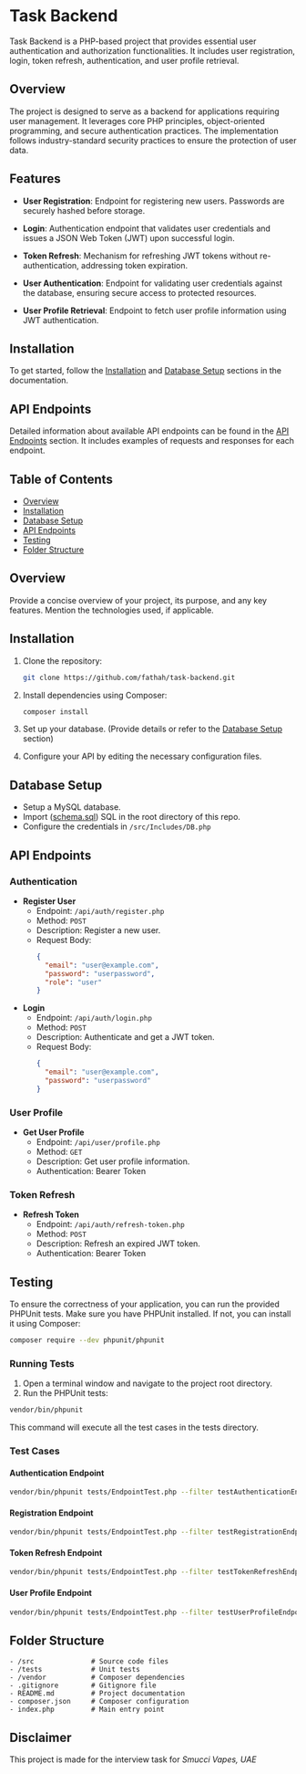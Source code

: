 # Task Backend

Task Backend is a PHP-based project that provides essential user authentication and authorization functionalities. It includes user registration, login, token refresh, authentication, and user profile retrieval.


## Overview

The project is designed to serve as a backend for applications requiring user management. It leverages core PHP principles, object-oriented programming, and secure authentication practices. The implementation follows industry-standard security practices to ensure the protection of user data.

## Features

- **User Registration**: Endpoint for registering new users. Passwords are securely hashed before storage.

- **Login**: Authentication endpoint that validates user credentials and issues a JSON Web Token (JWT) upon successful login.

- **Token Refresh**: Mechanism for refreshing JWT tokens without re-authentication, addressing token expiration.

- **User Authentication**: Endpoint for validating user credentials against the database, ensuring secure access to protected resources.

- **User Profile Retrieval**: Endpoint to fetch user profile information using JWT authentication.

## Installation

To get started, follow the [Installation](#installation) and [Database Setup](#database-setup) sections in the documentation.

## API Endpoints

Detailed information about available API endpoints can be found in the [API Endpoints](#api-endpoints) section. It includes examples of requests and responses for each endpoint.




## Table of Contents

- [Overview](#overview)
- [Installation](#installation)
- [Database Setup](#database-setup)
- [API Endpoints](#api-endpoints)
- [Testing](#testing)
- [Folder Structure](#folder-structure)


## Overview

Provide a concise overview of your project, its purpose, and any key features. Mention the technologies used, if applicable.

## Installation

1. Clone the repository:

   ```bash
   git clone https://github.com/fathah/task-backend.git
   ```

2. Install dependencies using Composer:
     ```bash
    composer install
    ```

3. Set up your database. (Provide details or refer to the [Database Setup](#database-setup) section)

4. Configure your API by editing the necessary configuration files.

## Database Setup

* Setup a MySQL database.
* Import ([schema.sql](schema.sql)) SQL in the root directory of this repo.
* Configure the credentials in `/src/Includes/DB.php`



## API Endpoints
### Authentication

- **Register User**
  - Endpoint: `/api/auth/register.php`
  - Method: `POST`
  - Description: Register a new user.
  - Request Body:
    ```json
    {
      "email": "user@example.com",
      "password": "userpassword",
      "role": "user"
    }
    ```
- **Login**
  - Endpoint: `/api/auth/login.php`
  - Method: `POST`
  - Description: Authenticate and get a JWT token.
  - Request Body:
    ```json
    {
      "email": "user@example.com",
      "password": "userpassword"
    }
    ```

### User Profile

- **Get User Profile**
  - Endpoint: `/api/user/profile.php`
  - Method: `GET`
  - Description: Get user profile information.
  - Authentication: Bearer Token

### Token Refresh

- **Refresh Token**
  - Endpoint: `/api/auth/refresh-token.php`
  - Method: `POST`
  - Description: Refresh an expired JWT token.
  - Authentication: Bearer Token

## Testing
To ensure the correctness of your application, you can run the provided PHPUnit tests. Make sure you have PHPUnit installed. If not, you can install it using Composer:

```bash
composer require --dev phpunit/phpunit
```

### Running Tests
1. Open a terminal window and navigate to the project root directory.
2. Run the PHPUnit tests:
```bash
vendor/bin/phpunit
```

This command will execute all the test cases in the tests directory.

### Test Cases
#### Authentication Endpoint
```bash
vendor/bin/phpunit tests/EndpointTest.php --filter testAuthenticationEndpoint
```
#### Registration Endpoint
```bash
vendor/bin/phpunit tests/EndpointTest.php --filter testRegistrationEndpoint
```

#### Token Refresh Endpoint
```bash
vendor/bin/phpunit tests/EndpointTest.php --filter testTokenRefreshEndpoint
```

#### User Profile Endpoint
```bash
vendor/bin/phpunit tests/EndpointTest.php --filter testUserProfileEndpoint
```

## Folder Structure

```
- /src              # Source code files
- /tests            # Unit tests
- /vendor           # Composer dependencies
- .gitignore        # Gitignore file
- README.md         # Project documentation
- composer.json     # Composer configuration
- index.php         # Main entry point
```

## Disclaimer
This project is made for the interview task for _Smucci Vapes, UAE_